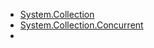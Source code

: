 * [System.Collection](https://docs.microsoft.com/zh-cn/dotnet/api/system.collections?view=netcore-3.1)
* [System.Collection.Concurrent](https://docs.microsoft.com/zh-cn/dotnet/api/system.collections.concurrent?view=netcore-3.1)
* 
